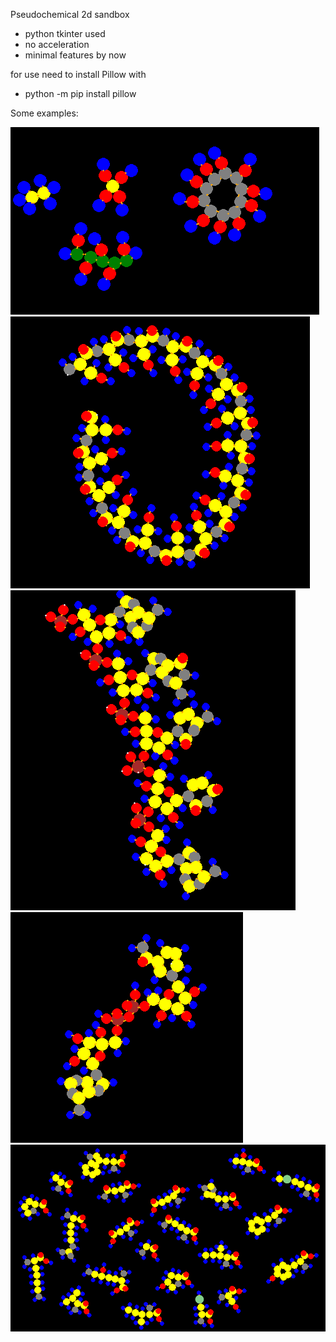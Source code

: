 Pseudochemical 2d sandbox
- python tkinter used
- no acceleration
- minimal features by now

for use need to install Pillow with
- python -m pip install pillow

Some examples:

!["demopic 1](images/demopic1.PNG?raw=true )
!["demopic 2](images/demopic2.PNG?raw=true )
!["demopic 3](images/demopic3.PNG?raw=true )
!["demopic 4](images/demopic4.PNG?raw=true )
!["demopic 5](images/demopic5.PNG?raw=true )
